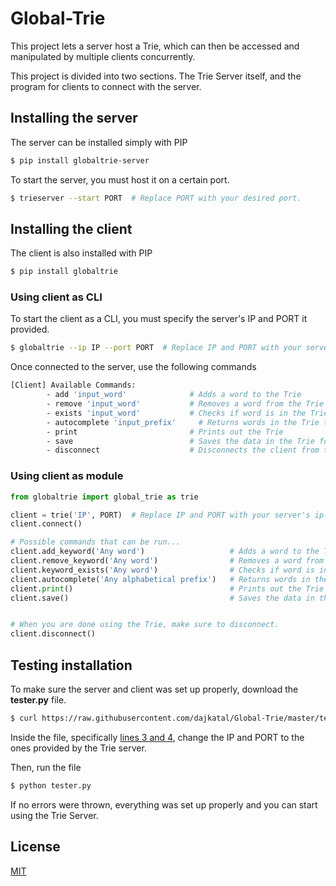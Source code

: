 # Global-Trie
This project lets a server host a Trie, which can then be accessed and manipulated by multiple clients concurrently.

This project is divided into two sections. The Trie Server itself, and the program for clients to connect with the server.

## Installing the server

The server can be installed simply with PIP

```sh
$ pip install globaltrie-server
```

To start the server, you must host it on a certain port.
```sh
$ trieserver --start PORT  # Replace PORT with your desired port.
```

## Installing the client

The client is also installed with PIP

```sh
$ pip install globaltrie
```

### Using client as CLI
To start the client as a CLI, you must specify the server's IP and PORT it provided.
```sh
$ globaltrie --ip IP --port PORT  # Replace IP and PORT with your server's ip and port.
```
Once connected to the server, use the following commands
```sh
[Client] Available Commands:
        - add 'input_word'              # Adds a word to the Trie
        - remove 'input_word'           # Removes a word from the Trie
        - exists 'input_word'           # Checks if word is in the Trie
        - autocomplete 'input_prefix'     # Returns words in the Trie that start with a prefix
        - print                         # Prints out the Trie
        - save                          # Saves the data in the Trie for future use
        - disconnect                    # Disconnects the client from the server
```

### Using client as module

```python
from globaltrie import global_trie as trie

client = trie('IP', PORT)  # Replace IP and PORT with your server's ip and port.
client.connect()

# Possible commands that can be run...
client.add_keyword('Any word')                   # Adds a word to the Trie
client.remove_keyword('Any word')                # Removes a word from the Trie
client.keyword_exists('Any word')                # Checks if word is in the Trie
client.autocomplete('Any alphabetical prefix')   # Returns words in the Trie that start with a prefix
client.print()                                   # Prints out the Trie
client.save()                                    # Saves the data in the Trie for future use


# When you are done using the Trie, make sure to disconnect.
client.disconnect()
```

## Testing installation
To make sure the server and client was set up properly, download the **tester.py** file.
```sh
$ curl https://raw.githubusercontent.com/dajkatal/Global-Trie/master/tester.py > tester.py
```
Inside the file, specifically [lines 3 and 4](https://github.com/dajkatal/Global-Trie/blob/a07569158ab700d24ec51feab17a408d504ae3f7/tester.py#L3#L4), change the IP and PORT to the ones provided by the Trie server.

Then, run the file
```sh
$ python tester.py
```

If no errors were thrown, everything was set up properly and you can start using the Trie Server.

## License
[MIT](https://choosealicense.com/licenses/mit/)
